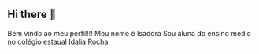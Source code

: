 ## Hi there 👋
Bem vindo ao meu perfil!!!
Meu nome é Isadora
Sou aluna do ensino medio no colégio estaual Idalia Rocha
